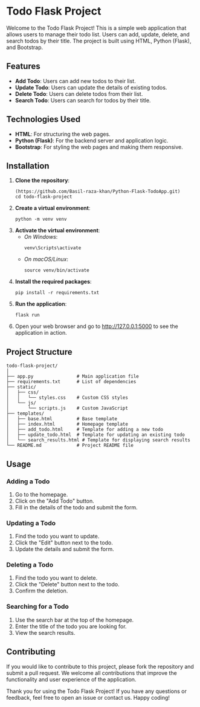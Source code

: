<!DOCTYPE html>
<html lang="en">
<head>
    <meta charset="UTF-8">
    <meta name="viewport" content="width=device-width, initial-scale=1.0">
</head>
<body>
    <h1>Todo Flask Project</h1>
    <p>Welcome to the Todo Flask Project! This is a simple web application that allows users to manage their todo list. Users can add, update, delete, and search todos by their title. The project is built using HTML, Python (Flask), and Bootstrap.</p>

<h2>Features</h2>
    <ul>
        <li><strong>Add Todo</strong>: Users can add new todos to their list.</li>
        <li><strong>Update Todo</strong>: Users can update the details of existing todos.</li>
        <li><strong>Delete Todo</strong>: Users can delete todos from their list.</li>
        <li><strong>Search Todo</strong>: Users can search for todos by their title.</li>
    </ul>

<h2>Technologies Used</h2>
    <ul>
        <li><strong>HTML</strong>: For structuring the web pages.</li>
        <li><strong>Python (Flask)</strong>: For the backend server and application logic.</li>
        <li><strong>Bootstrap</strong>: For styling the web pages and making them responsive.</li>
    </ul>

<h2>Installation</h2>
    <ol>
        <li><strong>Clone the repository</strong>:
            <pre><code>(https://github.com/Basil-raza-khan/Python-Flask-TodoApp.git)
cd todo-flask-project</code></pre>
        </li>
        <li><strong>Create a virtual environment</strong>:
            <pre><code>python -m venv venv</code></pre>
        </li>
        <li><strong>Activate the virtual environment</strong>:
            <ul>
                <li><em>On Windows</em>:
                    <pre><code>venv\Scripts\activate</code></pre>
                </li>
                <li><em>On macOS/Linux</em>:
                    <pre><code>source venv/bin/activate</code></pre>
                </li>
            </ul>
        </li>
        <li><strong>Install the required packages</strong>:
            <pre><code>pip install -r requirements.txt</code></pre>
        </li>
        <li><strong>Run the application</strong>:
            <pre><code>flask run</code></pre>
        </li>
        <li>Open your web browser and go to <a href="http://127.0.0.1:5000">http://127.0.0.1:5000</a> to see the application in action.</li>
    </ol>

<h2>Project Structure</h2>
    <pre><code>todo-flask-project/
│
├── app.py                # Main application file
├── requirements.txt      # List of dependencies
├── static/
│   ├── css/
│   │   └── styles.css    # Custom CSS styles
│   └── js/
│       └── scripts.js    # Custom JavaScript
├── templates/
│   ├── base.html         # Base template
│   ├── index.html        # Homepage template
│   ├── add_todo.html     # Template for adding a new todo
│   ├── update_todo.html  # Template for updating an existing todo
│   └── search_results.html # Template for displaying search results
└── README.md             # Project README file</code></pre>

<h2>Usage</h2>

<h3>Adding a Todo</h3>
    <ol>
        <li>Go to the homepage.</li>
        <li>Click on the "Add Todo" button.</li>
        <li>Fill in the details of the todo and submit the form.</li>
    </ol>

<h3>Updating a Todo</h3>
    <ol>
        <li>Find the todo you want to update.</li>
        <li>Click the "Edit" button next to the todo.</li>
        <li>Update the details and submit the form.</li>
    </ol>

   <h3>Deleting a Todo</h3>
    <ol>
        <li>Find the todo you want to delete.</li>
        <li>Click the "Delete" button next to the todo.</li>
        <li>Confirm the deletion.</li>
    </ol>

<h3>Searching for a Todo</h3>
    <ol>
        <li>Use the search bar at the top of the homepage.</li>
        <li>Enter the title of the todo you are looking for.</li>
        <li>View the search results.</li>
    </ol>

<h2>Contributing</h2>
    <p>If you would like to contribute to this project, please fork the repository and submit a pull request. We welcome all contributions that improve the functionality and user experience of the application.</p>

<p>Thank you for using the Todo Flask Project! If you have any questions or feedback, feel free to open an issue or contact us. Happy coding!</p>
</body>
</html>
